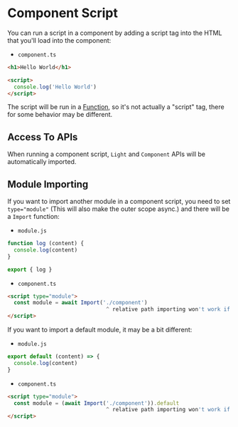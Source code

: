 # Component Script
You can run a script in a component by adding a script tag into the HTML that you'll load into the component:

* `component.ts`
```html
<h1>Hello World</h1>

<script>
  console.log('Hello World')
</script>
```

The script will be run in a [Function](https://developer.mozilla.org/en-US/docs/Web/JavaScript/Reference/Global_Objects/Function), so it's not actually a "script" tag, there for some behavior may be different.

## Access To APIs
When running a component script, `Light` and `Component` APIs will be automatically imported.

## Module Importing
If you want to import another module in a component script, you need to set `type="module"` (This will also make the outer scope async.) and there will be a `Import` function:

* `module.js`
```js
function log (content) {
  console.log(content)
}

export { log }
```

* `component.ts`
```html
<script type="module">
  const module = await Import('./component')
                               ^ relative path importing won't work if you didn't provide the `componentPath` when loading the component
</script>
```

If you want to import a default module, it may be a bit different:

* `module.js`
```js
export default (content) => {
  console.log(content)
}
```

* `component.ts`
```html
<script type="module">
  const module = (await Import('./component')).default
                               ^ relative path importing won't work if you didn't provide the `componentPath` when loading the component
</script>
```
